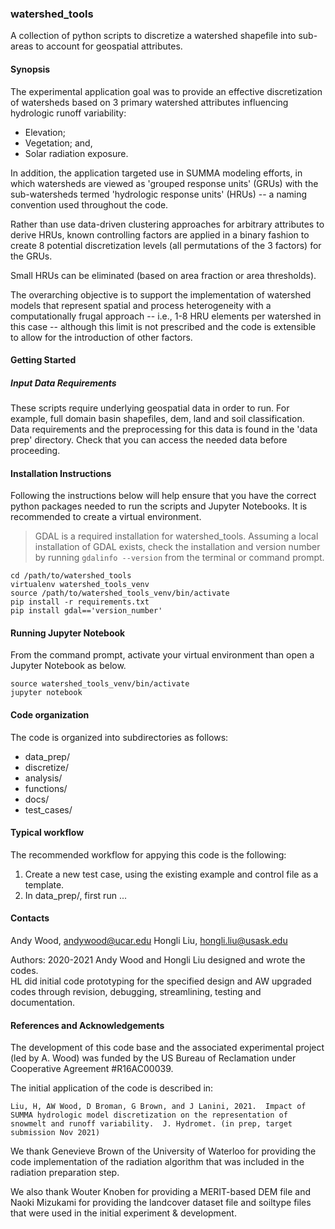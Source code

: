 ### watershed_tools ###

A collection of python scripts to discretize a watershed shapefile into sub-areas to account for geospatial attributes.

#### Synopsis ####

The experimental application goal was to provide an effective discretization of watersheds based on 3 primary watershed attributes influencing hydrologic runoff variability:
* Elevation;
* Vegetation; and,
* Solar radiation exposure.

In addition, the application targeted use in SUMMA modeling efforts, in which watersheds are viewed as 'grouped response units' (GRUs) with the sub-watersheds termed 'hydrologic response units' (HRUs) -- a naming convention used throughout the code.  <br>

Rather than use data-driven clustering approaches for arbitrary attributes to derive HRUs, known controlling factors are applied in a binary fashion to create 8 potential discretization levels (all permutations of the 3 factors) for the GRUs.<br>

Small HRUs can be eliminated (based on area fraction or area thresholds).<br>

The overarching objective is to support the implementation of watershed models that represent spatial and process heterogeneity with a computationally frugal approach -- i.e., 1-8 HRU elements per watershed in this case -- although this limit is not prescribed and the code is extensible to allow for the introduction of other factors.   

#### Getting Started ####

##### Input Data Requirements #####

These scripts require underlying geospatial data in order to run. For example, full domain basin shapefiles, dem, land and soil classification. Data requirements
and the preprocessing for this data is found in the 'data prep' directory. Check that you can access the needed data before proceeding.

#### Installation Instructions ####

Following the instructions below will help ensure that you have the correct python packages
needed to run the scripts and Jupyter Notebooks. It is recommended to create a virtual environment.

>  GDAL is a required installation for watershed_tools. Assuming a local installation of GDAL exists, check the installation and version number by running `gdalinfo --version` from the terminal or command prompt.

`cd /path/to/watershed_tools` <br>
`virtualenv watershed_tools_venv`<br>
`source /path/to/watershed_tools_venv/bin/activate`<br>
`pip install -r requirements.txt`<br>
`pip install gdal=='version_number'`

#### Running Jupyter Notebook ####

From the command prompt, activate your virtual environment than open a Jupyter Notebook as below.

`source watershed_tools_venv/bin/activate`<br>
`jupyter notebook`<br>

#### Code organization ####
The code is organized into subdirectories as follows:

 * data_prep/
 * discretize/
 * analysis/
 * functions/
 * docs/
 * test_cases/

#### Typical workflow ####
The recommended workflow for appying this code is the following:<br>
 1. Create a new test case, using the existing example and control file as a template.
 1. In data_prep/, first run ...




#### Contacts ####
Andy Wood, andywood@ucar.edu
Hongli Liu, hongli.liu@usask.edu

Authors:  2020-2021 Andy Wood and Hongli Liu designed and wrote the codes. <br>
          HL did initial code prototyping for the specified design and AW upgraded codes through revision, debugging, streamlining, testing and documentation. <br>


#### References and Acknowledgements ####
The development of this code base and the associated experimental project (led by A. Wood) was funded by the US Bureau of Reclamation under Cooperative Agreement #R16AC00039.<br>

The initial application of the code is described in:<br>

    Liu, H, AW Wood, D Broman, G Brown, and J Lanini, 2021.  Impact of SUMMA hydrologic model discretization on the representation of snowmelt and runoff variability.  J. Hydromet. (in prep, target submission Nov 2021)

We thank Genevieve Brown of the University of Waterloo for providing the code implementation of the radiation algorithm that was included in the radiation preparation step.  <br>

We also thank Wouter Knoben for providing a MERIT-based DEM file and Naoki Mizukami for providing the landcover dataset file and soiltype files that were used in the initial experiment & development. <br>
